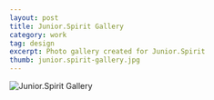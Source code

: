 ```yaml
---
layout: post
title: Junior.Spirit Gallery
category: work
tag: design
excerpt: Photo gallery created for Junior.Spirit
thumb: junior.spirit-gallery.jpg
---
```


<p><img src="{{ site.file }}/work/junior.spirit-gallery.jpg" alt="Junior.Spirit Gallery"></p>